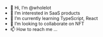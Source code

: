 - 👋 Hi, I’m @wholelot
- 👀 I’m interested in SaaS products
- 🌱 I’m currently learning TypeScript, React
- 💞️ I’m looking to collaborate on NFT
- 📫 How to reach me ...

<!---
wholelot/wholelot is a ✨ special ✨ repository because its `README.md` (this file) appears on your GitHub profile.
You can click the Preview link to take a look at your changes.
--->
